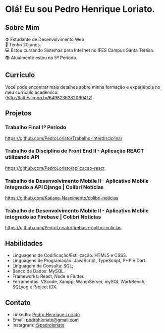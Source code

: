 # Olá! Eu sou Pedro Henrique Loriato.

## Sobre Mim
⚙️ Estudante de Desenvolvimento Web<br>
👨 Tenho 20 anos.<br>
💻 Estou cursando Sistemas para Internet no IFES Campus Santa Teresa.<br>
📚 Atualmente estou no 5º Período.

## Currículo
Você pode encontrar mais detalhes sobre minha formação e experiência no meu currículo acadêmico:<br>
(http://lattes.cnpq.br/6498236282090412).

## Projetos

### Trabalho Final 1º Período
https://github.com/PedroLoriato/Trabalho-Interdisciplinar

### Trabalho da Disciplina de Front End II - Aplicação REACT utilizando API
https://github.com/PedroLoriato/aplicacao-react

### Trabalho de Desenvolvimento Mobile II - Aplicativo Mobile integrado a API Django | Colibri Notícias
https://github.com/Katiane-Nascimento/colibri-noticias

### Trabalho de Desenvolvimento Mobile II - Aplicativo Mobile integrado ao Firebase | Colibri Notícias
https://github.com/PedroLoriato/firebase-colibri-noticias

## Habilidades
- Linguagens de Codificação/Estilização: HTML5 e CSS3.
- Linguagens de Programação: JavaScript, TypeScript, PHP e Dart.
- Linguagem de Consulta: SQL;
- Banco de Dados: MySQL.
- Frameworks: React, Node e Flutter.
- Ferramentas: VScode, Xampp, WampServer, mySQL WorkBench, SQLyog e Project IDX. 

## Contato
- LinkedIn: [Pedro Henrique Loriato](https://www.linkedin.com/in/pedroloriato/)
- Email: pedrohloriato@gmail.com
- Instagram: [@pedroloriato](https://www.instagram.com/pedroloriato/)

